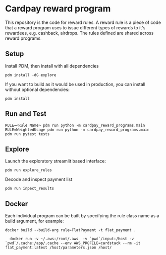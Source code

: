 # Cardpay reward program

This repository is the code for reward rules. A reward rule is a piece of code that a reward program uses to issue different types of rewards to it's rewardees, e.g. cashback, airdrops. The rules defined are shared across reward programs.

## Setup

Install PDM, then install with all dependencies

    pdm install -dG explore

If you want to build as it would be used in production, you can install without optional dependencies:

    pdm install

## Run and Test

    RULE=<Rule Name> pdm run python -m cardpay_reward_programs.main
    RULE=WeightedUsage pdm run python -m cardpay_reward_programs.main
    pdm run pytest tests

## Explore

Launch the exploratory streamlit based interface:

    pdm run explore_rules

Decode and inspect payment list 

    pdm run inpect_results 

## Docker

Each individual program can be built by specifying the rule class name as a build argument, for example:

    docker build --build-arg rule=FlatPayment -t flat_payment .

      docker run -v ~/.aws:/root/.aws  -v `pwd`/input:/host -v `pwd`/.cache:/app/.cache --env AWS_PROFILE=cardstack --rm -it flat_payment:latest /host/parameters.json /host/
